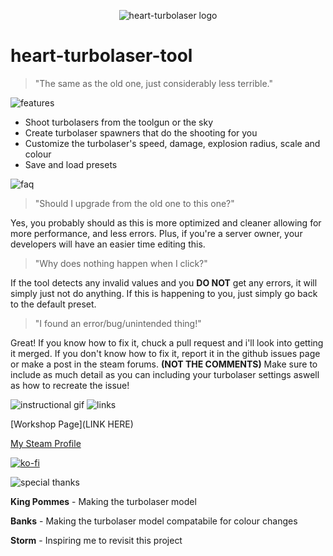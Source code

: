 <p align="center"><img src="https://media.discordapp.net/attachments/529602825269936139/1081858108294438943/turbolaser_header.png" alt="heart-turbolaser logo"></p>

# heart-turbolaser-tool
 > "The same as the old one, just considerably less terrible."

<img src="https://media.discordapp.net/attachments/529602825269936139/1081858668112384040/features.png" alt="features">
 
 + Shoot turbolasers from the toolgun or the sky
 + Create turbolaser spawners that do the shooting for you
 + Customize the turbolaser's speed, damage, explosion radius, scale and colour
 + Save and load presets
 
<img src="https://media.discordapp.net/attachments/529602825269936139/1081861970438922240/faq.png" alt="faq">
 
> "Should I upgrade from the old one to this one?"
 
Yes, you probably should as this is more optimized and cleaner allowing for more performance, and less errors. Plus, if you're a server owner, your developers will have an easier time editing this.
 
> "Why does nothing happen when I click?"
 
If the tool detects any invalid values and you **DO NOT** get any errors, it will simply just not do anything. If this is happening to you, just simply go back to the default preset.

> "I found an error/bug/unintended thing!"
 
Great! If you know how to fix it, chuck a pull request and i'll look into getting it merged. If you don't know how to fix it, report it in the github issues page or make a post in the steam forums. **(NOT THE COMMENTS)** Make sure to include as much detail as you can including your turbolaser settings aswell as how to recreate the issue!

<img src="https://media.discordapp.net/attachments/529602825269936139/1081864378476933191/tutorial.gif" alt="instructional gif">

<img src="https://media.discordapp.net/attachments/529602825269936139/1081864674850648064/links.png" alt="links">

[Workshop Page](LINK HERE)

[My Steam Profile](https://steamcommunity.com/id/drunkenhearted/)

[![ko-fi](https://media.discordapp.net/attachments/529602825269936139/1081866554364395620/kofi.png)](https://ko-fi.com/W7W0I556R)


<img src="https://media.discordapp.net/attachments/529602825269936139/1081864666294255616/special_thanks.png" alt="special thanks">

**King Pommes** - Making the turbolaser model

**Banks** - Making the turbolaser model compatabile for colour changes

**Storm** - Inspiring me to revisit this project
